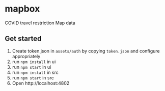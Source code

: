# mapbox
COVID travel restriction Map data

## Get started

1. Create token.json in `assets/auth` by copying `token.json` and configure appropriately
1. run `npm install` in ui
1. run `npm start` in ui
1. run `npm install` in src
1. run `npm start` in src
1. Open http://localhost:4802